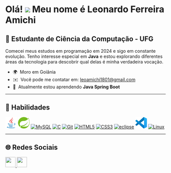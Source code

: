 # Olá! ![](https://user-images.githubusercontent.com/18350557/176309783-0785949b-9127-417c-8b55-ab5a4333674e.gif) Meu nome é Leonardo Ferreira Amichi

## 🧠 Estudante de Ciência da Computação - UFG

Comecei meus estudos em programação em 2024 e sigo em constante evolução. Tenho interesse especial em **Java** e estou explorando diferentes áreas da tecnologia para descobrir qual delas é minha verdadeira vocação.

- 🌍  Moro em Goiânia  
- ✉️  Você pode me contatar em: [leoamichi1801@gmail.com](mailto:leoamichi1801@gmail.com)  
- 🧠  Atualmente estou aprendendo **Java Spring Boot**  

---

## 🚀 Habilidades

<p align="left">
<a href="https://www.oracle.com/java/" target="_blank" rel="noreferrer"><img src="https://github.com/devicons/devicon/blob/v2.16.0/icons/java/java-original.svg" width="36" height="36" alt="Java" /></a>
<a href="https://spring.io/" target="_blank" rel="noreferrer"><img src="https://github.com/devicons/devicon/blob/v2.16.0/icons/spring/spring-original.svg" width="36" height="36" alt="Java Spring" /></a>
<a href="https://www.mysql.com/" target="_blank" rel="noreferrer"><img src="https://raw.githubusercontent.com/danielcranney/readme-generator/main/public/icons/skills/mysql-colored.svg" width="36" height="36" alt="MySQL" /></a>
<a href="https://docs.microsoft.com/en-us/cpp/?view=msvc-170" target="_blank" rel="noreferrer"><img src="https://raw.githubusercontent.com/danielcranney/readme-generator/main/public/icons/skills/c-colored.svg" width="36" height="36" alt="C" /></a>
<a href="https://git-scm.com/" target="_blank" rel="noreferrer"><img src="https://raw.githubusercontent.com/danielcranney/readme-generator/main/public/icons/skills/git-colored.svg" width="36" height="36" alt="Git" /></a>
<a href="https://developer.mozilla.org/en-US/docs/Glossary/HTML5" target="_blank" rel="noreferrer"><img src="https://raw.githubusercontent.com/danielcranney/readme-generator/main/public/icons/skills/html5-colored.svg" width="36" height="36" alt="HTML5" /></a>
<a href="https://www.w3.org/TR/CSS/#css" target="_blank" rel="noreferrer"><img src="https://raw.githubusercontent.com/danielcranney/readme-generator/main/public/icons/skills/css3-colored.svg" width="36" height="36" alt="CSS3" /></a>
<a href="https://eclipseide.org/" target="_blank" rel="noreferrer"><img src="https://user-images.githubusercontent.com/11943860/46922575-7017cf80-cfe1-11e8-845a-0cd198fb546c.png" width="36" height="36" alt="eclipse" /></a>
<a href="https://code.visualstudio.com/" target="_blank" rel="noreferrer"><img src="https://github.com/devicons/devicon/blob/v2.16.0/icons/vscode/vscode-original.svg" width="36" height="36" alt="VS Code" /></a>
<a href="https://www.linux.org" target="_blank" rel="noreferrer"><img src="https://raw.githubusercontent.com/danielcranney/readme-generator/main/public/icons/skills/linux.svg" width="36" height="36" alt="Linux" /></a>
</p>

---

## 🌐 Redes Sociais

<p align="left">
<a href="https://www.github.com/LeonardoAmichi" target="_blank" rel="noreferrer">
<picture>
<source media="(prefers-color-scheme: dark)" srcset="https://raw.githubusercontent.com/danielcranney/readme-generator/main/public/icons/socials/github-dark.svg" />
<source media="(prefers-color-scheme: light)" srcset="https://raw.githubusercontent.com/danielcranney/readme-generator/main/public/icons/socials/github.svg" />
<img src="https://raw.githubusercontent.com/danielcranney/readme-generator/main/public/icons/socials/github.svg" width="32" height="32" />
</picture>
</a>
<a href="https://www.linkedin.com/in/leonardo-amichi-54a0b5302/" target="_blank" rel="noreferrer">
<picture>
<source media="(prefers-color-scheme: dark)" srcset="https://raw.githubusercontent.com/danielcranney/readme-generator/main/public/icons/socials/linkedin-dark.svg" />
<source media="(prefers-color-scheme: light)" srcset="https://raw.githubusercontent.com/danielcranney/readme-generator/main/public/icons/socials/linkedin.svg" />
<img src="https://raw.githubusercontent.com/danielcranney/readme-generator/main/public/icons/socials/linkedin.svg" width="32" height="32" />
</picture>
</a>
</p>

